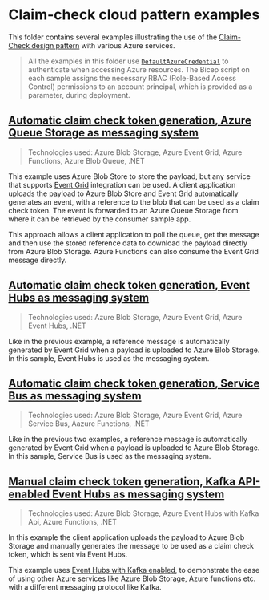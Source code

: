 # Claim-check cloud pattern examples

This folder contains several examples illustrating the use of the [Claim-Check design pattern](https://learn.microsoft.com/azure/architecture/patterns/claim-check) with various Azure services.

> All the examples in this folder use [`DefaultAzureCredential`](https://learn.microsoft.com/dotnet/azure/sdk/authentication/#defaultazurecredential) to authenticate when accessing Azure resources. The Bicep script on each sample assigns the necessary RBAC (Role-Based Access Control) permissions to an account principal, which is provided as a parameter, during deployment.

## [Automatic claim check token generation, Azure Queue Storage as messaging system](./code-samples/sample-1/)

> Technologies used: Azure Blob Storage, Azure Event Grid, Azure Functions, Azure Blob Queue, .NET

This example uses Azure Blob Store to store the payload, but any service that supports [Event Grid](https://azure.microsoft.com/services/event-grid/) integration can be used. A client application uploads the payload to Azure Blob Store and Event Grid automatically generates an event, with a reference to the blob that can be used as a claim check token. The event is forwarded to an Azure Queue Storage from where it can be retrieved by the consumer sample app.

This approach allows a client application to poll the queue, get the message and then use the stored reference data to download the payload directly from Azure Blob Storage. Azure Functions can also consume the Event Grid message directly.

## [Automatic claim check token generation, Event Hubs as messaging system](./code-samples/sample-2/)

> Technologies used: Azure Blob Storage, Azure Event Grid, Azure Event Hubs, .NET

Like in the previous example, a reference message is automatically generated by Event Grid when a payload is uploaded to Azure Blob Storage. In this sample, Event Hubs is used as the messaging system.

## [Automatic claim check token generation, Service Bus as messaging system](./code-samples/sample-3/)

> Technologies used: Azure Blob Storage, Azure Event Grid, Azure Service Bus, Aazure Functions, .NET

Like in the previous two examples, a reference message is automatically generated by Event Grid when a payload is uploaded to Azure Blob Storage. In this sample, Service Bus is used as the messaging system.

## [Manual claim check token generation, Kafka API-enabled Event Hubs as messaging system](./code-samples/sample-4/)

> Technologies used: Azure Blob Storage, Azure Event Hubs with Kafka Api, Azure Functions, .NET

In this example the client application uploads the payload to Azure Blob Storage and manually generates the message to be used as a claim check token, which is sent via Event Hubs.

This example uses [Event Hubs with Kafka enabled](https://learn.microsoft.com/azure/event-hubs/event-hubs-create-kafka-enabled), to demonstrate the ease of using other Azure services like Azure Blob Storage, Azure functions etc. with a different messaging protocol like Kafka.
